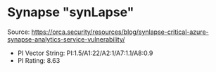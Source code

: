 # Synapse "synLapse"

Source: https://orca.security/resources/blog/synlapse-critical-azure-synapse-analytics-service-vulnerability/

- PI Vector String: PI:1.5/A1:22/A2:1/A7:1.1/A8:0.9
- PI Rating: 8.63

